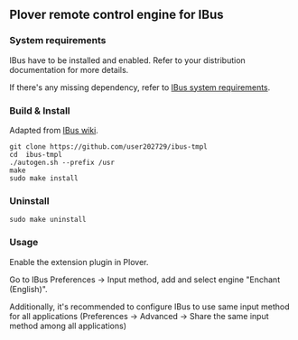 ## Plover remote control engine for IBus

### System requirements

IBus have to be installed and enabled. Refer to your distribution documentation for more details.

If there's any missing dependency, refer to [IBus system requirements](https://github.com/ibus/ibus/wiki/DevGuide#system-requirements).

### Build & Install

Adapted from [IBus wiki](https://github.com/ibus/ibus/wiki/DevGuide).

	git clone https://github.com/user202729/ibus-tmpl
	cd  ibus-tmpl
	./autogen.sh --prefix /usr
	make
	sudo make install

### Uninstall

	sudo make uninstall

### Usage

Enable the extension plugin in Plover.

Go to IBus Preferences -> Input method, add and select engine "Enchant (English)".

Additionally, it's recommended to configure IBus to use same input method for all applications
(Preferences -> Advanced -> Share the same input method among all applications)

